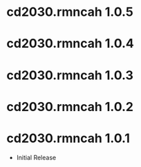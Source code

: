# cd2030.rmncah 1.0.5

# cd2030.rmncah 1.0.4

# cd2030.rmncah 1.0.3

# cd2030.rmncah 1.0.2

# cd2030.rmncah 1.0.1

* Initial Release
